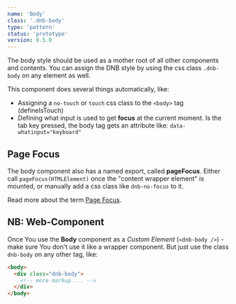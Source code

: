 ```yaml
---
name: 'Body'
class: '.dnb-body'
type: 'pattern'
status: 'prototype'
version: 0.5.0
---
```


The body style should be used as a mother root of all other components and contents.
You can assign the DNB style by using the css class `.dnb-body` on any element as well.

This component does several things automatically, like:

- Assigning a `no-touch` or `touch` css class to the `<body>` tag (defineIsTouch)
- Defining what input is used to get **focus** at the current moment. Is the tab key pressed, the body tag gets an attribute like: `data-whatinput="keyboard"`

## Page Focus

The body component also has a named export, called **pageFocus**.
Either call `pageFocus(HTMLElement)` once the "content wrapper element" is mounted, or manually add a css class like `dnb-no-focus` to it.

Read more about the term [Page Focus](/quickguide-developer/accessibility/focus).

## NB: Web-Component

Once You use the **Body** component as a _Custom Element_ (`<dnb-body />`) - make sure You don't use it like a wrapper component. But just use the class `dnb-body` on any other tag, like:

```html
<body>
  <div class="dnb-body">
    <!-- more markup ... -->
  </div>
</body>
```

